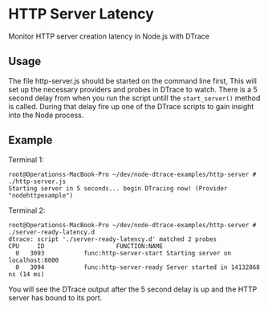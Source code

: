 HTTP Server Latency
===================

Monitor HTTP server creation latency in Node.js with DTrace

Usage
-----

The file http-server.js should be started on the command line first,
This will set up the necessary providers and probes in DTrace to watch.
There is a 5 second delay from when you run the script untill the `start_server()`
method is called.  During that delay fire up one of the DTrace scripts to
gain insight into the Node process.

Example
-------

Terminal 1:

    root@Operationss-MacBook-Pro ~/dev/node-dtrace-examples/http-server #  ./http-server.js
    Starting server in 5 seconds... begin DTracing now! (Provider "nodehttpexample")

Terminal 2:

    root@Operationss-MacBook-Pro ~/dev/node-dtrace-examples/http-server #  ./server-ready-latency.d
    dtrace: script './server-ready-latency.d' matched 2 probes
    CPU     ID                    FUNCTION:NAME
      0   3093           func:http-server-start Starting server on localhost:8000
      0   3094           func:http-server-ready Server started in 14132868 ns (14 ms)

You will see the DTrace output after the 5 second delay is up and the HTTP
server has bound to its port.
